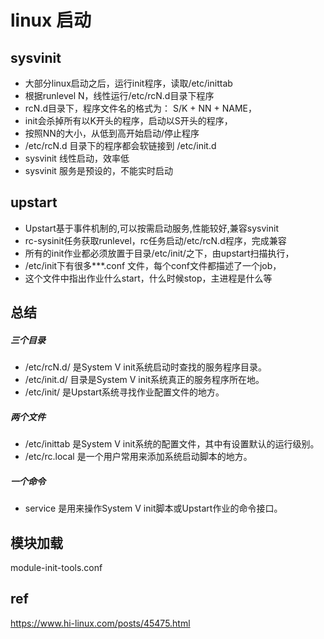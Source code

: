 # linux 启动

## sysvinit
- 大部分linux启动之后，运行init程序，读取/etc/inittab
- 根据runlevel N，线性运行/etc/rcN.d目录下程序
- rcN.d目录下，程序文件名的格式为： S/K + NN + NAME，
- init会杀掉所有以K开头的程序，启动以S开头的程序，
- 按照NN的大小，从低到高开始启动/停止程序
- /etc/rcN.d 目录下的程序都会软链接到 /etc/init.d
- sysvinit 线性启动，效率低
- sysvinit 服务是预设的，不能实时启动


## upstart
- Upstart基于事件机制的,可以按需启动服务,性能较好,兼容sysvinit
- rc-sysinit任务获取runlevel，rc任务启动/etc/rcN.d程序，完成兼容
- 所有的init作业都必须放置于目录/etc/init/之下，由upstart扫描执行，
- /etc/init下有很多***.conf 文件，每个conf文件都描述了一个job，
- 这个文件中指出作业什么start，什么时候stop，主进程是什么等


## 总结

##### 三个目录
- /etc/rcN.d/ 是System V init系统启动时查找的服务程序目录。
- /etc/init.d/ 目录是System V init系统真正的服务程序所在地。
- /etc/init/ 是Upstart系统寻找作业配置文件的地方。

##### 两个文件
- /etc/inittab 是System V init系统的配置文件，其中有设置默认的运行级别。
- /etc/rc.local 是一个用户常用来添加系统启动脚本的地方。

##### 一个命令
- service 是用来操作System V init脚本或Upstart作业的命令接口。

## 模块加载
module-init-tools.conf

## ref
https://www.hi-linux.com/posts/45475.html